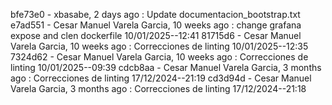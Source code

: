 bfe73e0 - xbasabe, 2 days ago : Update documentacion_bootstrap.txt
e7ad551 - Cesar Manuel Varela Garcia, 10 weeks ago : change grafana expose and clen dockerfile 10/01/2025--12:41
81715d6 - Cesar Manuel Varela Garcia, 10 weeks ago : Correcciones de linting 10/01/2025--12:35
7324d62 - Cesar Manuel Varela Garcia, 10 weeks ago : Correcciones de linting 10/01/2025--09:39
cdcb8aa - Cesar Manuel Varela Garcia, 3 months ago : Correcciones de linting 17/12/2024--21:19
cd3d94d - Cesar Manuel Varela Garcia, 3 months ago : Correcciones de linting 17/12/2024--21:18